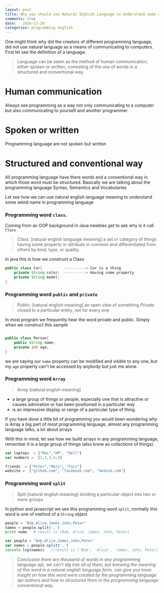 ```yaml
---
layout: post
title: Why you should use Natural English Language to Understand some concept in programming language
comments: true
date:   2016-11-20
categories: programming english
---
```

One might think why did the creators of different programming language, did not use
natural language as a means of communicating to computers.
First let see the definition of a language.

> Language can be seem as the method of human communication, either spoken or written, consisting of the
use of words in a structured and conventional way.


# Human communication
Always see programming as a way not only communicating to a computer
but also communicating to yourself and another programmer


# Spoken or written
Programming language are not spoken but written

# Structured and conventional way
All programming language have there words and a conventional way in which  those 
word must be structured. Basically we are talking about the programming language
Syntax, Semantics and Vocabularies 



Let see how we can use natural english language meaning to understand 
some weird name in programming language

### Programming word `class`.
Coming from an OOP background in Java newbies get to ask why is it call `Class`


> *Class*: [natural english language meaning]
    a set or category of things having some property or attribute in common and
    differentiated from others by kind, type, or quality.

In java this is how we construct a Class 

``` java
public class Car{          ----------> Car is a thing
    private String color;  ----------> Having some property
    private String model;
}
```
### Programming word `public` and `private`

> *Public*: [natural english meaning]
  an open view of something 
  *Private*  closed to a particular entity, not for every one

In most program we frequently hear the word private and public. 
Simply when we construct this sample

```java

public class Person{
    public String name;
    private int age;
}
```
we are saying our `name` property can be modified and visible to any one,
but my `age` property can't be accessed by anybody but just me alone.


### Programming word `Array`
> *Array* [natural english meaning]
 - a large group of things or people, especially one that is attractive or causes admiration or has been positioned in a particular way
 - is an impressive display or range of a particular type of thing.

If you have done a little bit of programming you would been wondering why is Array
a big part of most programming language, almost any programming language talks, a lot
about arrays 

With this in mind, let see how we build arrays in any programming language, remember it is a large
group of things (also know as collections of things).

```javascript
var laptops  = ["Mac","HP", "Dell"]
var numbers =  [1,2,3,4,5]
```

```python
friends  = ["Peter","Mary", "Faiz"]
website =  ["github.com", "facebook.com", "meduim.com"]
```

### Programming word `split`
> Split [natural english meaning] dividing a particular object into two or more groups 

In python and javascript we see this programming word `split`, normally this word is one of
method of a `String` object

```python
people = "Bob,Alice,James,John,Peter"
names = people.split(',')
print name   # result is [Bob, Alice, James, John, Peter] 
``` 

```javascript
var people = "Bob,Alice,James,John,Peter"
var names = people.split(',')
console.log(names)   //result is ['Bob', 'Alice', 'James, John, Peter] 
``` 

> *Conclusion there are thousand of words in any programming language api, we can't dig into all of them, but 
knowing the meaning of this word in a natural english language form, can give you more
insight on how this word were created by the programming language api authors and how to structured 
them in the programming language conventional way.*